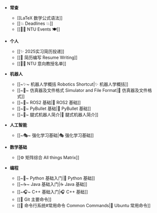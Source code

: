+ **常查**
	+ [[LaTeX 数学公式语法]]
	+ [[💥 Deadlines 💥]]
	+ [[👨‍🎓 NTU Events 🍽]]

+ **个人**
	+ [[✨ 2025实习简历投递]]
	+ [[👔 简历编写 Resume Writing]]
	+ [[👨‍🔬 NTU 意向教授名单]]

+ **机器人**
	+ [[~✨~ 机器人学概括 Robotics Shortcut|✨ 机器人学概括]]
	+ [[~📜~ 仿真器及文件格式 Simulator and File Format|📜 仿真器及文件格式]]
	+ [[~🤖~ ROS2 基础|🤖 ROS2 基础]]
	+ [[~🔫~ PyBullet 基础|🔫 PyBullet 基础]]
	+ [[~🐶~ 腿式机器人简介|🐶 腿式机器人简介]]

+ **人工智能**
	+ [[~🎭~ 强化学习基础|🎭 强化学习基础]]

+ **数学基础**
	+ [[⚙ 矩阵综合 All things Matrix]]

+ **编程**
	+ [[~🐍~ Python 基础入门|🐍 Python 基础]]
	+ [[~☕~ Java 基础入门|☕ Java 基础]]
	+ [[~🎧~ C++ 基础入门|🎧 C++ 基础]]
	+ [[🔶 Git 主要命令]]
	+ [[💾 命令行系统#常用命令 Common Commands|🍊 Ubuntu 常用命令]]